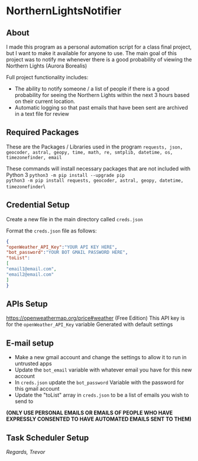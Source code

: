 # NorthernLightsNotifier

## About
I made this program as a personal automation script for a class final project, but I want to make it available for anyone to use.
The main goal of this project was to notify me whenever there is a good probability of viewing the Northern Lights (Aurora Borealis)

Full project functionality includes:
 - The ability to notify someone / a list of people if there is a good probability for seeing the Northern Lights within the next 3 hours based on their current location.
 - Automatic logging so that past emails that have been sent are archived in a text file for review

## **Required Packages**
These are the Packages / Libraries used in the program
```requests, json, geocoder, astral, geopy, time, math, re, smtplib, datetime, os, timezonefinder, email```

These commands will install necessary packages that are not included with Python 3
```python3 -m pip install --upgrade pip```\
```python3 -m pip install requests, geocoder, astral, geopy, datetime, timezonefinder```\

## **Credential Setup**

  Create a new file in the main directory called ``creds.json``

  Format the ``creds.json`` file as follows:

```json
{
"openWeather_API_Key":"YOUR API KEY HERE",
"bot_password":"YOUR BOT GMAIL PASSWORD HERE",
"toList":
[
"email1@email.com",
"email2@email.com"
]
}
```

## **APIs Setup**

  https://openweathermap.org/price#weather (Free Edition)
    This API key is for the ``openWeather_API_Key`` variable
    Generated with default settings

## **E-mail setup**
 - Make a new gmail account and change the settings to allow it to run in untrusted apps
 - Update the ``bot_email`` variable with whatever email you have for this new account
 - In ``creds.json`` update the ``bot_password`` Variable with the password for this gmail account
 - Update the "toList" array in ``creds.json`` to be a list of emails you wish to send to

  **(ONLY USE PERSONAL EMAILS OR EMAILS OF PEOPLE WHO HAVE EXPRESSLY CONSENTED TO HAVE AUTOMATED EMAILS SENT TO THEM)**

## **Task Scheduler Setup**

*Regards,*
*Trevor*

